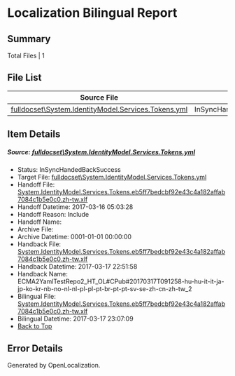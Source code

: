 # <a name='report-top'></a> Localization Bilingual Report

## Summary
 Total Files | 1

## File List
 Source File | Status | Details 
 ----------- | ------ | ------- 
 [fulldocset\System.IdentityModel.Services.Tokens.yml](https://github.com/OpenLocalizationTestOrg/ECMA2YamlTestRepo2/blob/9a577bbd8ead778fd4723fbdbce691e69b3b14d4/fulldocset/System.IdentityModel.Services.Tokens.yml) | InSyncHandedBackSuccess | [Details](#444b59c6f5285f3604f5f0895e1b4fd3c9e245a778107)

## Item Details
##### <a name='444b59c6f5285f3604f5f0895e1b4fd3c9e245a778107'></a> Source: [fulldocset\System.IdentityModel.Services.Tokens.yml](https://github.com/OpenLocalizationTestOrg/ECMA2YamlTestRepo2/blob/9a577bbd8ead778fd4723fbdbce691e69b3b14d4/fulldocset/System.IdentityModel.Services.Tokens.yml)
* Status: InSyncHandedBackSuccess
* Target File: [fulldocset\System.IdentityModel.Services.Tokens.yml](https://github.com/OpenLocalizationTestOrg/ECMA2YamlTestRepo2.zh-tw/blob/5c42e4f371f9904e6815427d7e05176466a90e3c/fulldocset/System.IdentityModel.Services.Tokens.yml)
* Handoff File: [System.IdentityModel.Services.Tokens.eb5ff7bedcbf92e43c4a182affab7084c1b5e0c0.zh-tw.xlf](https://github.com/OpenLocalizationTestOrg/ECMA2YamlTestRepo2.handoff/blob/cadaade5a6583edb23c7e6a2d3872233c1bf5168/ol-handoff/OpenLocalizationTestOrg/ECMA2YamlTestRepo2.zh-tw/master/fulldocset/System.IdentityModel.Services.Tokens.eb5ff7bedcbf92e43c4a182affab7084c1b5e0c0.zh-tw.xlf)
* Handoff Datetime: 2017-03-16 05:03:28
* Handoff Reason: Include
* Handoff Name: 
* Archive File: 
* Archive Datetime: 0001-01-01 00:00:00
* Handback File: [System.IdentityModel.Services.Tokens.eb5ff7bedcbf92e43c4a182affab7084c1b5e0c0.zh-tw.xlf](https://github.com/OpenLocalizationTestOrg/ECMA2YamlTestRepo2.handback/blob/1dc9a8ed8cba9a931778e73d09019fa782641d1b/ol-handback/OpenLocalizationTestOrg/ECMA2YamlTestRepo2.zh-tw/master/fulldocset/System.IdentityModel.Services.Tokens.eb5ff7bedcbf92e43c4a182affab7084c1b5e0c0.zh-tw.xlf)
* Handback Datetime: 2017-03-17 22:51:58
* Handback Name: ECMA2YamlTestRepo2_HT_OL#CPub#20170317T091258-hu-hu-it-it-ja-jp-ko-kr-nb-no-nl-nl-pl-pl-pt-br-pt-pt-sv-se-zh-cn-zh-tw_2
* Bilingual File: [System.IdentityModel.Services.Tokens.eb5ff7bedcbf92e43c4a182affab7084c1b5e0c0.zh-tw.xlf](https://github.com/OpenLocalizationTestOrg/ECMA2YamlTestRepo2.handback/blob/1dc9a8ed8cba9a931778e73d09019fa782641d1b/ol-handback/OpenLocalizationTestOrg/ECMA2YamlTestRepo2.zh-tw/master/fulldocset/System.IdentityModel.Services.Tokens.eb5ff7bedcbf92e43c4a182affab7084c1b5e0c0.zh-tw.xlf)
* Bilingual Datetime: 2017-03-17 23:07:09
* [Back to Top](#report-top)


## Error Details

Generated by OpenLocalization.
